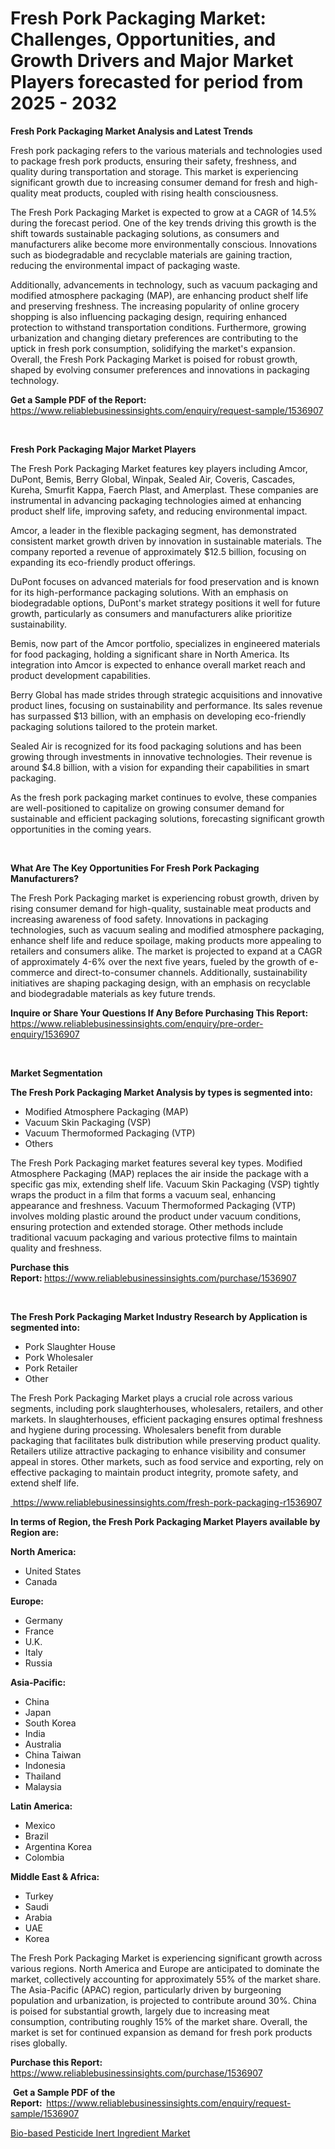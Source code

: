 <p><h1>Fresh Pork Packaging Market: Challenges, Opportunities, and Growth Drivers and Major Market Players forecasted for period from 2025 - 2032</h1></p><p><strong>Fresh Pork Packaging Market Analysis and Latest Trends</strong></p>
<p><p>Fresh pork packaging refers to the various materials and technologies used to package fresh pork products, ensuring their safety, freshness, and quality during transportation and storage. This market is experiencing significant growth due to increasing consumer demand for fresh and high-quality meat products, coupled with rising health consciousness.</p><p>The Fresh Pork Packaging Market is expected to grow at a CAGR of 14.5% during the forecast period. One of the key trends driving this growth is the shift towards sustainable packaging solutions, as consumers and manufacturers alike become more environmentally conscious. Innovations such as biodegradable and recyclable materials are gaining traction, reducing the environmental impact of packaging waste.</p><p>Additionally, advancements in technology, such as vacuum packaging and modified atmosphere packaging (MAP), are enhancing product shelf life and preserving freshness. The increasing popularity of online grocery shopping is also influencing packaging design, requiring enhanced protection to withstand transportation conditions. Furthermore, growing urbanization and changing dietary preferences are contributing to the uptick in fresh pork consumption, solidifying the market's expansion. Overall, the Fresh Pork Packaging Market is poised for robust growth, shaped by evolving consumer preferences and innovations in packaging technology.</p></p>
<p><strong>Get a Sample PDF of the Report:&nbsp;</strong> <a href="https://www.reliablebusinessinsights.com/enquiry/request-sample/1536907?utm_campaign=2761&utm_medium=2&utm_source=Github&utm_content=ia&utm_term=03042025&utm_id=fresh-pork-packaging">https://www.reliablebusinessinsights.com/enquiry/request-sample/1536907</a></p>
<p>&nbsp;</p>
<p><strong>Fresh Pork Packaging Major Market Players</strong></p>
<p><p>The Fresh Pork Packaging Market features key players including Amcor, DuPont, Bemis, Berry Global, Winpak, Sealed Air, Coveris, Cascades, Kureha, Smurfit Kappa, Faerch Plast, and Amerplast. These companies are instrumental in advancing packaging technologies aimed at enhancing product shelf life, improving safety, and reducing environmental impact.</p><p>Amcor, a leader in the flexible packaging segment, has demonstrated consistent market growth driven by innovation in sustainable materials. The company reported a revenue of approximately $12.5 billion, focusing on expanding its eco-friendly product offerings.</p><p>DuPont focuses on advanced materials for food preservation and is known for its high-performance packaging solutions. With an emphasis on biodegradable options, DuPont's market strategy positions it well for future growth, particularly as consumers and manufacturers alike prioritize sustainability.</p><p>Bemis, now part of the Amcor portfolio, specializes in engineered materials for food packaging, holding a significant share in North America. Its integration into Amcor is expected to enhance overall market reach and product development capabilities.</p><p>Berry Global has made strides through strategic acquisitions and innovative product lines, focusing on sustainability and performance. Its sales revenue has surpassed $13 billion, with an emphasis on developing eco-friendly packaging solutions tailored to the protein market.</p><p>Sealed Air is recognized for its food packaging solutions and has been growing through investments in innovative technologies. Their revenue is around $4.8 billion, with a vision for expanding their capabilities in smart packaging.</p><p>As the fresh pork packaging market continues to evolve, these companies are well-positioned to capitalize on growing consumer demand for sustainable and efficient packaging solutions, forecasting significant growth opportunities in the coming years.</p></p>
<p>&nbsp;</p>
<p><strong>What Are The Key Opportunities For Fresh Pork Packaging Manufacturers?</strong></p>
<p><p>The Fresh Pork Packaging market is experiencing robust growth, driven by rising consumer demand for high-quality, sustainable meat products and increasing awareness of food safety. Innovations in packaging technologies, such as vacuum sealing and modified atmosphere packaging, enhance shelf life and reduce spoilage, making products more appealing to retailers and consumers alike. The market is projected to expand at a CAGR of approximately 4-6% over the next five years, fueled by the growth of e-commerce and direct-to-consumer channels. Additionally, sustainability initiatives are shaping packaging design, with an emphasis on recyclable and biodegradable materials as key future trends.</p></p>
<p><strong>Inquire or Share Your Questions If Any Before Purchasing This Report:</strong> <a href="https://www.reliablebusinessinsights.com/enquiry/pre-order-enquiry/1536907?utm_campaign=2761&utm_medium=2&utm_source=Github&utm_content=ia&utm_term=03042025&utm_id=fresh-pork-packaging">https://www.reliablebusinessinsights.com/enquiry/pre-order-enquiry/1536907</a></p>
<p>&nbsp;</p>
<p><strong>Market Segmentation</strong></p>
<p><strong>The Fresh Pork Packaging Market Analysis by types is segmented into:</strong></p>
<p><ul><li>Modified Atmosphere Packaging (MAP)</li><li>Vacuum Skin Packaging (VSP)</li><li>Vacuum Thermoformed Packaging (VTP)</li><li>Others</li></ul></p>
<p><p>The Fresh Pork Packaging market features several key types. Modified Atmosphere Packaging (MAP) replaces the air inside the package with a specific gas mix, extending shelf life. Vacuum Skin Packaging (VSP) tightly wraps the product in a film that forms a vacuum seal, enhancing appearance and freshness. Vacuum Thermoformed Packaging (VTP) involves molding plastic around the product under vacuum conditions, ensuring protection and extended storage. Other methods include traditional vacuum packaging and various protective films to maintain quality and freshness.</p></p>
<p><strong>Purchase this Report:&nbsp;</strong><a href="https://www.reliablebusinessinsights.com/purchase/1536907?utm_campaign=2761&utm_medium=2&utm_source=Github&utm_content=ia&utm_term=03042025&utm_id=fresh-pork-packaging">https://www.reliablebusinessinsights.com/purchase/1536907</a></p>
<p>&nbsp;</p>
<p><strong>The Fresh Pork Packaging Market Industry Research by Application is segmented into:</strong></p>
<p><ul><li>Pork Slaughter House</li><li>Pork Wholesaler</li><li>Pork Retailer</li><li>Other</li></ul></p>
<p><p>The Fresh Pork Packaging Market plays a crucial role across various segments, including pork slaughterhouses, wholesalers, retailers, and other markets. In slaughterhouses, efficient packaging ensures optimal freshness and hygiene during processing. Wholesalers benefit from durable packaging that facilitates bulk distribution while preserving product quality. Retailers utilize attractive packaging to enhance visibility and consumer appeal in stores. Other markets, such as food service and exporting, rely on effective packaging to maintain product integrity, promote safety, and extend shelf life.</p></p>
<p><a href="https://www.reliablebusinessinsights.com/fresh-pork-packaging-r1536907?utm_campaign=2761&utm_medium=2&utm_source=Github&utm_content=ia&utm_term=03042025&utm_id=fresh-pork-packaging">&nbsp;https://www.reliablebusinessinsights.com/fresh-pork-packaging-r1536907</a></p>
<p><strong>In terms of Region, the Fresh Pork Packaging Market Players available by Region are:</strong></p>
<p>
    <p> <strong> North America: </strong>
        <ul>
            <li>United States</li>
            <li>Canada</li>
        </ul>
        </p> 
    <p> <strong> Europe: </strong>
        <ul>
            <li>Germany</li>
            <li>France</li>
            <li>U.K.</li>
            <li>Italy</li>
            <li>Russia</li>
        </ul>
        </p> 
    <p> <strong> Asia-Pacific: </strong>
        <ul>
            <li>China</li>
            <li>Japan</li>
            <li>South Korea</li>
            <li>India</li>
            <li>Australia</li>
            <li>China Taiwan</li>
            <li>Indonesia</li>
            <li>Thailand</li>
            <li>Malaysia</li>
        </ul>
        </p> 
    <p> <strong> Latin America: </strong>
        <ul>
            <li>Mexico</li>
            <li>Brazil</li>
            <li>Argentina Korea</li>
            <li>Colombia</li>
        </ul>
        </p> 
    <p> <strong> Middle East & Africa: </strong>
        <ul>
            <li>Turkey</li>
            <li>Saudi</li>
            <li>Arabia</li>
            <li>UAE</li>
            <li>Korea</li>
        </ul>
    </p>
    </p>
<p><p>The Fresh Pork Packaging Market is experiencing significant growth across various regions. North America and Europe are anticipated to dominate the market, collectively accounting for approximately 55% of the market share. The Asia-Pacific (APAC) region, particularly driven by burgeoning population and urbanization, is projected to contribute around 30%. China is poised for substantial growth, largely due to increasing meat consumption, contributing roughly 15% of the market share. Overall, the market is set for continued expansion as demand for fresh pork products rises globally.</p></p>
<p><strong>Purchase this Report: </strong><a href="https://www.reliablebusinessinsights.com/purchase/1536907?utm_campaign=2761&utm_medium=2&utm_source=Github&utm_content=ia&utm_term=03042025&utm_id=fresh-pork-packaging">https://www.reliablebusinessinsights.com/purchase/1536907</a></p>
<p>&nbsp;<strong>Get a Sample PDF of the Report:&nbsp;&nbsp;</strong><a href="https://www.reliablebusinessinsights.com/enquiry/request-sample/1536907?utm_campaign=2761&utm_medium=2&utm_source=Github&utm_content=ia&utm_term=03042025&utm_id=fresh-pork-packaging">https://www.reliablebusinessinsights.com/enquiry/request-sample/1536907</a></p>
<p><strong></strong></p>
<p><p><a href="https://github.com/penglatilles/Market-Research-Report-List-1/blob/main/bio-based-pesticide-inert-ingredient-market.md?utm_campaign=2761&utm_medium=2&utm_source=Github&utm_content=ia&utm_term=03042025&utm_id=fresh-pork-packaging">Bio-based Pesticide Inert Ingredient Market</a></p></p>